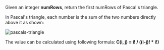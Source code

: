 Given an integer **numRows**, return the first numRows of Pascal's triangle.

In Pascal's triangle, each number is the sum of the two numbers directly above it as shown:

<img src="../../images/PascalTriangleAnimated2.gif" alt="pascals-triangle" />

The value can be calculated using following formula: **C(i, j) = i! / ((i-j)! \* i!)**
